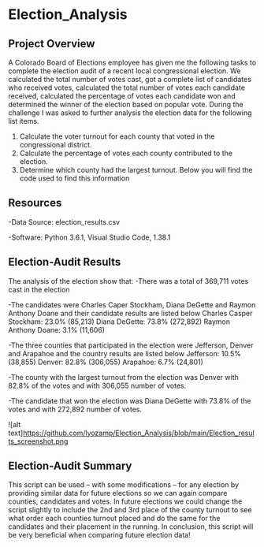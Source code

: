 # Election_Analysis

## Project Overview
A Colorado Board of Elections employee has given me the following tasks to complete the election audit of a recent local congressional election. We calculated the total number of votes cast, got a complete list of candidates who received votes, calculated the total number of votes each candidate received, calculated the percentage of votes each candidate won and determined the winner of the election based on popular vote. During the challenge I was asked to further analysis the election data for the following list items. 
1.	Calculate the voter turnout for each county that voted in the congressional district.
2.	Calculate the percentage of votes each county contributed to the election.
3.	Determine which county had the largest turnout.
Below you will find the code used to find this information
## Resources 
-Data Source: election_results.csv

-Software: Python 3.6.1, Visual Studio Code, 1.38.1
## Election-Audit Results
The analysis of the election show that:
-There was a total of 369,711 votes cast in the election 

-The candidates were Charles Caper Stockham, Diana DeGette and Raymon Anthony Doane and their candidate results are listed below
Charles Casper Stockham: 23.0% (85,213)
Diana DeGette: 73.8% (272,892)
Raymon Anthony Doane: 3.1% (11,606)

-The three counties that participated in the election were Jefferson, Denver and Arapahoe and the country results are listed below
Jefferson: 10.5% (38,855)
Denver: 82.8% (306,055)
Arapahoe: 6.7% (24,801)

-The county with the largest turnout from the election was Denver with 82.8% of the votes and with 306,055 number of votes.

-The candidate that won the election was Diana DeGette with 73.8% of the votes and with 272,892 number of votes.

![alt text]https://github.com/lyozamp/Election_Analysis/blob/main/Election_results_screenshot.png

## Election-Audit Summary
This script can be used – with some modifications – for any election by providing similar data for future elections so we can again compare counties, candidates and votes. In future elections we could change the script slightly to include the 2nd and 3rd place of the county turnout to see what order each counties turnout placed and do the same for the candidates and their placement in the running. In conclusion, this script will be very beneficial when comparing future election data!
